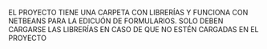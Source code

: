 EL PROYECTO TIENE UNA CARPETA CON LIBRERÍAS Y FUNCIONA CON NETBEANS PARA LA EDICUÓN DE FORMULARIOS.
SOLO DEBEN CARGARSE LAS LIBRERÍAS EN CASO DE QUE NO ESTÉN CARGADAS EN EL PROYECTO
